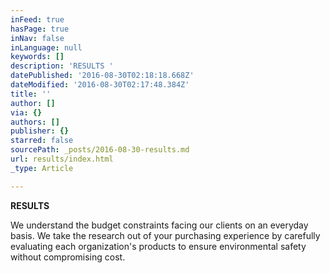 ```yaml
---
inFeed: true
hasPage: true
inNav: false
inLanguage: null
keywords: []
description: 'RESULTS '
datePublished: '2016-08-30T02:18:18.668Z'
dateModified: '2016-08-30T02:17:48.384Z'
title: ''
author: []
via: {}
authors: []
publisher: {}
starred: false
sourcePath: _posts/2016-08-30-results.md
url: results/index.html
_type: Article

---
```

**RESULTS**

We understand the budget constraints facing our clients on an everyday basis.  We take the research out of your purchasing experience by carefully evaluating each organization's products  to ensure environmental safety without compromising cost.